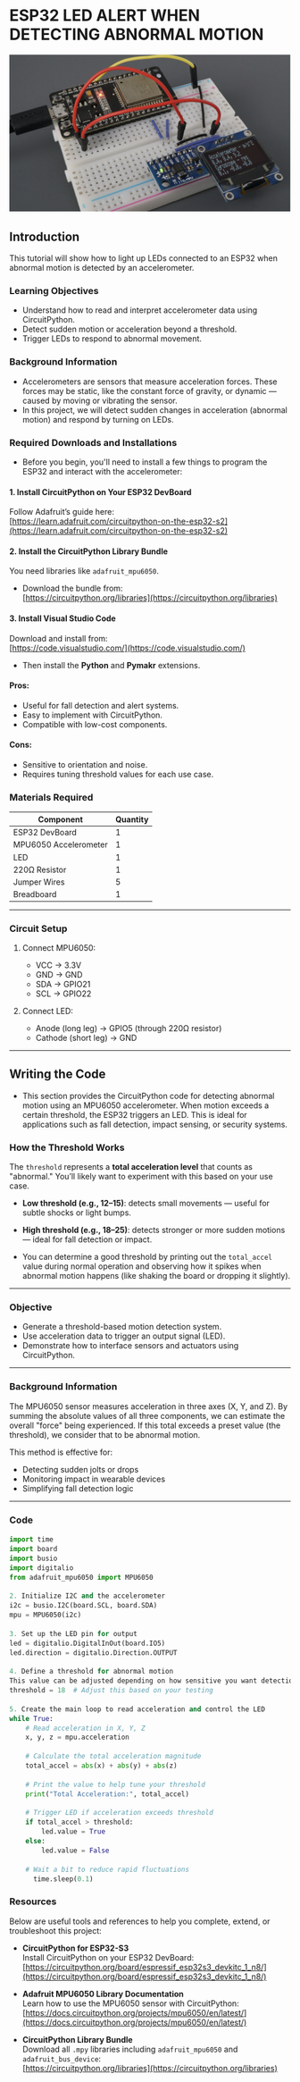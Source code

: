 
# ESP32 LED ALERT WHEN DETECTING ABNORMAL MOTION

![Motion Detection Setup](Team5/ESP32.png)

## Introduction
This tutorial will show how to light up LEDs connected to an ESP32 when abnormal motion is detected by an accelerometer.

### Learning Objectives
-  Understand how to read and interpret accelerometer data using CircuitPython.
- Detect sudden motion or acceleration beyond a threshold.
- Trigger LEDs to respond to abnormal movement.

### Background Information
- Accelerometers are sensors that measure acceleration forces. These forces may be static, like the constant force of gravity, or dynamic — caused by moving or vibrating the sensor.
- In this project, we will detect sudden changes in acceleration (abnormal motion) and respond by turning on LEDs.

### Required Downloads and Installations
- Before you begin, you'll need to install a few things to program the ESP32 and interact with the accelerometer:

#### 1. Install CircuitPython on Your ESP32 DevBoard  
Follow Adafruit’s guide here:  
[https://learn.adafruit.com/circuitpython-on-the-esp32-s2](https://learn.adafruit.com/circuitpython-on-the-esp32-s2)

#### 2. Install the CircuitPython Library Bundle  
You need libraries like `adafruit_mpu6050`.
- Download the bundle from:  
  [https://circuitpython.org/libraries](https://circuitpython.org/libraries)

#### 3. Install Visual Studio Code  
Download and install from:  
[https://code.visualstudio.com/](https://code.visualstudio.com/)

- Then install the **Python** and **Pymakr** extensions.
#### Pros:
- Useful for fall detection and alert systems.
- Easy to implement with CircuitPython.
- Compatible with low-cost components.
#### Cons:
- Sensitive to orientation and noise.
- Requires tuning threshold values for each use case.

### Materials Required

| Component             | Quantity |
|-----------------------|----------|
| ESP32 DevBoard        | 1        |
| MPU6050 Accelerometer | 1        |
| LED                   | 1        |
| 220Ω Resistor         | 1        |
| Jumper Wires          | 5        |
| Breadboard            | 1        |

---
### Circuit Setup

1. Connect MPU6050:
   - VCC → 3.3V  
   - GND → GND  
   - SDA → GPIO21  
   - SCL → GPIO22  

2. Connect LED:
   - Anode (long leg) → GPIO5 (through 220Ω resistor)  
   - Cathode (short leg) → GND  

---
## Writing the Code
- This section provides the CircuitPython code for detecting abnormal motion using an MPU6050 accelerometer. When motion exceeds a certain threshold, the ESP32 triggers an LED. This is ideal for applications such as fall detection, impact sensing, or security systems.
### How the Threshold Works
The `threshold` represents a **total acceleration level** that counts as "abnormal." You’ll likely want to experiment with this based on your use case.
- **Low threshold (e.g., 12–15)**: detects small movements — useful for subtle shocks or light bumps.
- **High threshold (e.g., 18–25)**: detects stronger or more sudden motions — ideal for fall detection or impact.

- You can determine a good threshold by printing out the `total_accel` value during normal operation and observing how it spikes when abnormal motion happens (like shaking the board or dropping it slightly).
---

### Objective
- Generate a threshold-based motion detection system.
- Use acceleration data to trigger an output signal (LED).
- Demonstrate how to interface sensors and actuators using CircuitPython.

---

### Background Information
The MPU6050 sensor measures acceleration in three axes (X, Y, and Z). By summing the absolute values of all three components, we can estimate the overall "force" being experienced. If this total exceeds a preset value (the threshold), we consider that to be abnormal motion.

This method is effective for:
- Detecting sudden jolts or drops
- Monitoring impact in wearable devices
- Simplifying fall detection logic

---

### Code
```python
import time
import board
import busio
import digitalio
from adafruit_mpu6050 import MPU6050

2. Initialize I2C and the accelerometer
i2c = busio.I2C(board.SCL, board.SDA)
mpu = MPU6050(i2c)

3. Set up the LED pin for output
led = digitalio.DigitalInOut(board.IO5)
led.direction = digitalio.Direction.OUTPUT

4. Define a threshold for abnormal motion
This value can be adjusted depending on how sensitive you want detection to be.
threshold = 18  # Adjust this based on your testing

5. Create the main loop to read acceleration and control the LED
while True:
    # Read acceleration in X, Y, Z
    x, y, z = mpu.acceleration

    # Calculate the total acceleration magnitude
    total_accel = abs(x) + abs(y) + abs(z)

    # Print the value to help tune your threshold
    print("Total Acceleration:", total_accel)

    # Trigger LED if acceleration exceeds threshold
    if total_accel > threshold:
        led.value = True
    else:
        led.value = False

    # Wait a bit to reduce rapid fluctuations
      time.sleep(0.1)
```


### Resources

Below are useful tools and references to help you complete, extend, or troubleshoot this project:

- **CircuitPython for ESP32-S3**  
  Install CircuitPython on your ESP32 DevBoard:  
  [https://circuitpython.org/board/espressif_esp32s3_devkitc_1_n8/](https://circuitpython.org/board/espressif_esp32s3_devkitc_1_n8/)

- **Adafruit MPU6050 Library Documentation**  
  Learn how to use the MPU6050 sensor with CircuitPython:  
  [https://docs.circuitpython.org/projects/mpu6050/en/latest/](https://docs.circuitpython.org/projects/mpu6050/en/latest/)

- **CircuitPython Library Bundle**  
  Download all `.mpy` libraries including `adafruit_mpu6050` and `adafruit_bus_device`:  
  [https://circuitpython.org/libraries](https://circuitpython.org/libraries)

